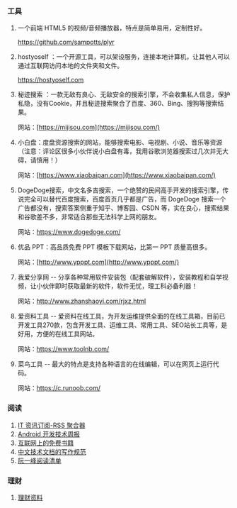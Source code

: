 ### 工具

1. 一个前端 HTML5 的视频/音频播放器，特点是简单易用，定制性好。

   https://github.com/sampotts/plyr

2. hostyoself ：一个开源工具，可以架设服务，连接本地计算机，让其他人可以通过互联网访问本地的文件夹和文件。

   https://hostyoself.com

3. 秘迹搜索 ：一款无敌有良心、无敌安全的搜索引擎，不会收集私人信息，保护私隐，没有Cookie，并且秘迹搜索聚合了百度、360、Bing、搜狗等搜索结果。

   网站：[https://mijisou.com](https://mijisou.com/)

4. 小白盘：度盘资源搜索的网站，能够搜索电影、电视剧、小说、音乐等资源（注意：评论区很多小伙伴说小白盘有毒，我用谷歌浏览器搜索过几次并无大碍，请慎用！）

   网站：[https://www.xiaobaipan.com](https://www.xiaobaipan.com/)

5. DogeDoge搜索，中文名多吉搜索，一个绝赞的民间高手开发的搜索引擎，传说完全可以替代百度搜索，百度首页几乎都是广告，而 DogeDoge 搜索一个广告都没有，搜索答案侧重于知乎、博客园、CSDN 等，实在良心，搜索结果和谷歌差不多，非常适合那些无法科学上网的朋友。

   网站：https://www.dogedoge.com/

6. 优品 PPT：高品质免费 PPT 模板下载网站，比第一 PPT 质量高很多。

   网站：[http://www.ypppt.com](http://www.ypppt.com/)

7. 我爱分享网 -- 分享各种常用软件安装包（配套破解软件），安装教程和自学视频，让小伙伴即时获取最新的软件，软件无忧，理工科必备利器！

   网站：http://www.zhanshaoyi.com/rjxz.html

8. 爱资料工具 -- 爱资料在线工具，为开发运维提供全面的在线工具箱，目前已开发工具270款，包含开发工具、运维工具、常用工具、SEO站长工具等，是好用，方便的在线工具网站。

   网站：https://www.toolnb.com/ 

9. 菜鸟工具 -- 最大的特点是支持各种语言的在线编辑，可以在网页上运行代码。

   网站：https://c.runoob.com/ 

### 阅读

1. [IT 资讯订阅-RSS 聚合器](https://ohmyrss.com/)
2. [Android 开发技术周报](https://androidweekly.io)
3. [互联网上的免费书籍](https://github.com/ruanyf/free-books)
4. [中文技术文档的写作规范](https://github.com/ruanyf/document-style-guide)
5. [阮一峰阅读清单](https://github.com/ruanyf/reading-list)

### 理财

1. [理财资料](https://github.com/hgncxzy/Treasures/tree/master/docs)